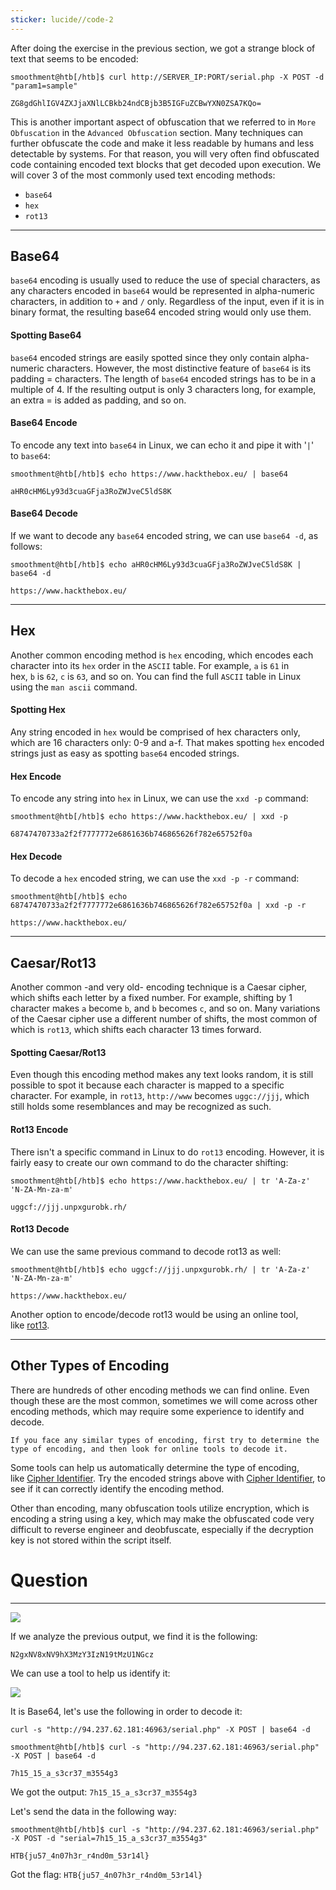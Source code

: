 ```yaml
---
sticker: lucide//code-2
---
```

After doing the exercise in the previous section, we got a strange block of text that seems to be encoded:


```shell-session
smoothment@htb[/htb]$ curl http://SERVER_IP:PORT/serial.php -X POST -d "param1=sample"

ZG8gdGhlIGV4ZXJjaXNlLCBkb24ndCBjb3B5IGFuZCBwYXN0ZSA7KQo=
```

This is another important aspect of obfuscation that we referred to in `More Obfuscation` in the `Advanced Obfuscation` section. Many techniques can further obfuscate the code and make it less readable by humans and less detectable by systems. For that reason, you will very often find obfuscated code containing encoded text blocks that get decoded upon execution. We will cover 3 of the most commonly used text encoding methods:

- `base64`
- `hex`
- `rot13`

---

## Base64

`base64` encoding is usually used to reduce the use of special characters, as any characters encoded in `base64` would be represented in alpha-numeric characters, in addition to `+` and `/` only. Regardless of the input, even if it is in binary format, the resulting base64 encoded string would only use them.

#### Spotting Base64

`base64` encoded strings are easily spotted since they only contain alpha-numeric characters. However, the most distinctive feature of `base64` is its padding = characters. The length of `base64` encoded strings has to be in a multiple of 4. If the resulting output is only 3 characters long, for example, an extra = is added as padding, and so on.
#### Base64 Encode

To encode any text into `base64` in Linux, we can echo it and pipe it with '`|`' to `base64`:



```shell-session
smoothment@htb[/htb]$ echo https://www.hackthebox.eu/ | base64

aHR0cHM6Ly93d3cuaGFja3RoZWJveC5ldS8K
```

#### Base64 Decode

If we want to decode any `base64` encoded string, we can use `base64 -d`, as follows:



```shell-session
smoothment@htb[/htb]$ echo aHR0cHM6Ly93d3cuaGFja3RoZWJveC5ldS8K | base64 -d

https://www.hackthebox.eu/
```

---

## Hex

Another common encoding method is `hex` encoding, which encodes each character into its `hex` order in the `ASCII` table. For example, `a` is `61` in hex, `b` is `62`, `c` is `63`, and so on. You can find the full `ASCII` table in Linux using the `man ascii` command.

#### Spotting Hex

Any string encoded in `hex` would be comprised of hex characters only, which are 16 characters only: 0-9 and a-f. That makes spotting `hex` encoded strings just as easy as spotting `base64` encoded strings.

#### Hex Encode

To encode any string into `hex` in Linux, we can use the `xxd -p` command:



```shell-session
smoothment@htb[/htb]$ echo https://www.hackthebox.eu/ | xxd -p

68747470733a2f2f7777772e6861636b746865626f782e65752f0a
```

#### Hex Decode

To decode a `hex` encoded string, we can use the `xxd -p -r` command:



```shell-session
smoothment@htb[/htb]$ echo 68747470733a2f2f7777772e6861636b746865626f782e65752f0a | xxd -p -r

https://www.hackthebox.eu/
```

---

## Caesar/Rot13

Another common -and very old- encoding technique is a Caesar cipher, which shifts each letter by a fixed number. For example, shifting by 1 character makes `a` become `b`, and `b` becomes `c`, and so on. Many variations of the Caesar cipher use a different number of shifts, the most common of which is `rot13`, which shifts each character 13 times forward.

#### Spotting Caesar/Rot13

Even though this encoding method makes any text looks random, it is still possible to spot it because each character is mapped to a specific character. For example, in `rot13`, `http://www` becomes `uggc://jjj`, which still holds some resemblances and may be recognized as such.

#### Rot13 Encode

There isn't a specific command in Linux to do `rot13` encoding. However, it is fairly easy to create our own command to do the character shifting:



```shell-session
smoothment@htb[/htb]$ echo https://www.hackthebox.eu/ | tr 'A-Za-z' 'N-ZA-Mn-za-m'

uggcf://jjj.unpxgurobk.rh/
```

#### Rot13 Decode

We can use the same previous command to decode rot13 as well:



```shell-session
smoothment@htb[/htb]$ echo uggcf://jjj.unpxgurobk.rh/ | tr 'A-Za-z' 'N-ZA-Mn-za-m'

https://www.hackthebox.eu/
```

Another option to encode/decode rot13 would be using an online tool, like [rot13](https://rot13.com/).

---

## Other Types of Encoding

There are hundreds of other encoding methods we can find online. Even though these are the most common, sometimes we will come across other encoding methods, which may require some experience to identify and decode.

`If you face any similar types of encoding, first try to determine the type of encoding, and then look for online tools to decode it.`

Some tools can help us automatically determine the type of encoding, like [Cipher Identifier](https://www.boxentriq.com/code-breaking/cipher-identifier). Try the encoded strings above with [Cipher Identifier](https://www.boxentriq.com/code-breaking/cipher-identifier), to see if it can correctly identify the encoding method.

Other than encoding, many obfuscation tools utilize encryption, which is encoding a string using a key, which may make the obfuscated code very difficult to reverse engineer and deobfuscate, especially if the decryption key is not stored within the script itself.

# Question
---
![](../images/Pasted%20image%2020250130135136.png)

If we analyze the previous output, we find it is the following:

`N2gxNV8xNV9hX3MzY3IzN19tMzU1NGcz`

We can use a tool to help us identify it:

![](../images/Pasted%20image%2020250130135208.png)

It is Base64, let's use the following in order to decode it:

`curl -s "http://94.237.62.181:46963/serial.php" -X POST | base64 -d`

```
smoothment@htb[/htb]$ curl -s "http://94.237.62.181:46963/serial.php" -X POST | base64 -d

7h15_15_a_s3cr37_m3554g3
```

We got the output: `7h15_15_a_s3cr37_m3554g3`

Let's send the data in the following way:

```
smoothment@htb[/htb]$ curl -s "http://94.237.62.181:46963/serial.php" -X POST -d "serial=7h15_15_a_s3cr37_m3554g3"

HTB{ju57_4n07h3r_r4nd0m_53r14l}
```

Got the flag: `HTB{ju57_4n07h3r_r4nd0m_53r14l}`